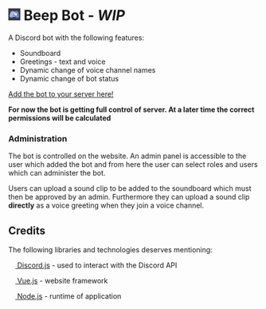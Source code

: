 # <img src="https://raw.githubusercontent.com/mikkel-ol/beepbot/master/assets/images/logo.png" alt="" width="24px" height="24px"> Beep Bot - *WIP*

A Discord bot with the following features:

* Soundboard
* Greetings - text and voice
* Dynamic change of voice channel names
* Dynamic change of bot status

<a href="https://discordapp.com/api/oauth2/authorize?client_id=352214774479847435&permissions=8&scope=bot">Add the bot to your server here!</a>

**For now the bot is getting full control of server. At a later time the correct permissions will be calculated**

### Administration

The bot is controlled on the website. An admin panel is accessible to the user which added the bot and from here the user can select roles and users which can administer the bot.

Users can upload a sound clip to be added to the soundboard which must then be approved by an admin. Furthermore they can upload a sound clip __directly__ as a voice greeting when they join a voice channel.

## Credits

The following libraries and technologies deserves mentioning:

<a href="https://discord.js.org"><img src="https://discord.js.org/static/favicon.ico" alt="" width="14px" height="14px"> Discord.js</a> - used to interact with the Discord API

<a href="https://vuejs.org"><img src="https://vuejs.org/images/icons/favicon-32x32.png" alt="" width="14px" height="14px"> Vue.js</a> - website framework

<a href="https://nodejs.org/"><img src="https://nodejs.org/static/favicon.png" alt="" width="14px" height="14px"> Node.js</a> - runtime of application

